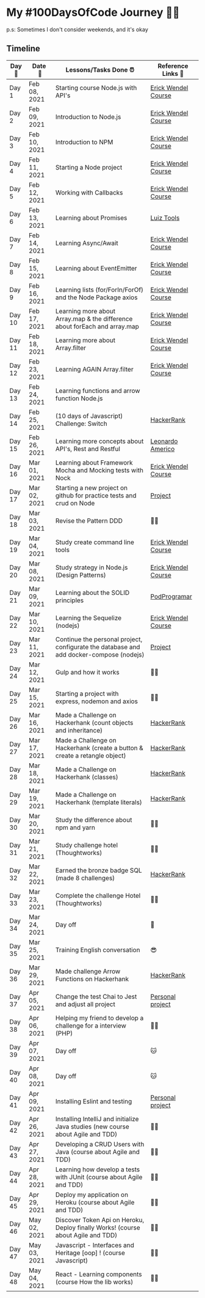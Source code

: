 # My #100DaysOfCode Journey :woman_technologist: 

p.s: Sometimes I don't consider weekends, and it's okay 

## Timeline

|**Day:pushpin:**|**Date &nbsp;:calendar:**|**Lessons/Tasks Done :alarm_clock:**| **Reference Links :link:**|
|------|-----------------|--------------------|---------------------|
|Day 1|Feb 08, 2021| Starting course Node.js with API's | [Erick Wendel Course](https://erickwendel.teachable.com/courses/enrolled/448292)|
|Day 2|Feb 09, 2021| Introduction to Node.js | [Erick Wendel Course](https://erickwendel.teachable.com/courses/enrolled/448292)|
|Day 3|Feb 10, 2021| Introduction to NPM | [Erick Wendel Course](https://erickwendel.teachable.com/courses/enrolled/448292)|
|Day 4|Feb 11, 2021| Starting a Node project | [Erick Wendel Course](https://erickwendel.teachable.com/courses/enrolled/448292)|
|Day 5|Feb 12, 2021| Working with Callbacks | [Erick Wendel Course](https://erickwendel.teachable.com/courses/enrolled/448292)|
|Day 6|Feb 13, 2021| Learning about Promises | [Luiz Tools](https://www.luiztools.com.br/post/programacao-assincrona-em-nodejs-callbacks-e-promises)|
|Day 7|Feb 14, 2021| Learning Async/Await | [Erick Wendel Course](https://erickwendel.teachable.com/courses/enrolled/448292)|
|Day 8|Feb 15, 2021| Learning about EventEmitter | [Erick Wendel Course](https://erickwendel.teachable.com/courses/enrolled/448292)|
|Day 9|Feb 16, 2021| Learning lists (for/ForIn/ForOf) and the Node Package axios | [Erick Wendel Course](https://erickwendel.teachable.com/courses/enrolled/448292)|
|Day 10|Feb 17, 2021| Learning more about Array.map & the difference about forEach and array.map | [Erick Wendel Course](https://erickwendel.teachable.com/courses/enrolled/448292)|
|Day 11|Feb 18, 2021| Learning more about Array.filter | [Erick Wendel Course](https://erickwendel.teachable.com/courses/enrolled/448292)|
|Day 12|Feb 23, 2021| Learning AGAIN Array.filter | [Erick Wendel Course](https://erickwendel.teachable.com/courses/enrolled/448292)|
|Day 13|Feb 24, 2021| Learning functions and arrow function Node.js| |
|Day 14|Feb 25, 2021| (10 days of Javascript) Challenge: Switch | [HackerRank](https://www.hackerrank.com) |
|Day 15|Feb 26, 2021| Learning more concepts about API's, Rest and Restful | [Leonardo Americo](https://github.com/americoleonardo) |
|Day 16|Mar 01, 2021| Learning about Framework Mocha and Mocking tests with Nock | [Erick Wendel Course](https://erickwendel.teachable.com/courses/enrolled/448292)|
|Day 17|Mar 02, 2021| Starting a new project on github for practice tests and crud on Node | [Project](https://github.com/nataliawinter/crud-with-tests) |
|Day 18|Mar 03, 2021| Revise the Pattern DDD | :woman_technologist: |
|Day 19|Mar 04, 2021| Study create command line tools | [Erick Wendel Course](https://erickwendel.teachable.com/courses/enrolled/448292) |
|Day 20|Mar 08, 2021| Study strategy in Node.js (Design Patterns) | [Erick Wendel Course](https://erickwendel.teachable.com/courses/enrolled/448292) |
|Day 21|Mar 09, 2021| Learning about the SOLID principles | [PodProgramar](https://podprogramar.com.br/podprogramar-36-principios-solid/) |
|Day 22|Mar 10, 2021| Learning the Sequelize (nodejs) | [Erick Wendel Course](https://erickwendel.teachable.com/courses/enrolled/448292) |
|Day 23|Mar 11, 2021| Continue the personal project, configurate the database and add docker-compose (nodejs) | [Project](https://github.com/nataliawinter/crud-with-tests)  |
|Day 24|Mar 12, 2021| Gulp and how it works | :woman_technologist: |
|Day 25|Mar 15, 2021| Starting a project with express, nodemon and axios | :woman_technologist: |
|Day 26|Mar 16, 2021| Made a Challenge on Hackerhank (count objects and inheritance)|[HackerRank](https://www.hackerrank.com) |
|Day 27|Mar 17, 2021| Made a Challenge on Hackerhank (create a button & create a retangle object)| [HackerRank](https://www.hackerrank.com) |
|Day 28|Mar 18, 2021| Made a Challenge on Hackerhank (classes)| [HackerRank](https://www.hackerrank.com) |
|Day 29|Mar 19, 2021| Made a Challenge on Hackerhank (template literals)| [HackerRank](https://www.hackerrank.com) |
|Day 30|Mar 20, 2021| Study the difference about npm and yarn | :woman_technologist: |
|Day 31|Mar 21, 2021| Study challenge hotel (Thoughtworks) | :woman_technologist: |
|Day 32|Mar 22, 2021| Earned the bronze badge SQL (made 8 challenges) | [HackerRank](https://www.hackerrank.com) |
|Day 33|Mar 23, 2021| Complete the challenge Hotel (Thoughtworks) | :woman_technologist: |
|Day 34|Mar 24, 2021| Day off | :yawning_face: |
|Day 35|Mar 25, 2021| Training English conversation | :sunglasses: |
|Day 36|Mar 29, 2021| Made challenge Arrow Functions on Hackerhank | [HackerRank](https://www.hackerrank.com)  |
|Day 37|Apr 05, 2021| Change the test Chai to Jest and adjust all project | [Personal project](https://github.com/nataliawinter/js-test-project) |
|Day 38|Apr 06, 2021| Helping my friend to develop a challenge for a interview (PHP)  | :woman_teacher: |
|Day 39|Apr 07, 2021| Day off | :cat: |
|Day 40|Apr 08, 2021| Day off | :cat: |
|Day 41|Apr 09, 2021| Installing Eslint and testing | [Personal project](https://github.com/nataliawinter/js-test-project) |
|Day 42|Apr 26, 2021| Installing IntelliJ and initialize Java studies (new course about Agile and TDD) | 👩‍💻 |
|Day 43|Apr 27, 2021| Developing a CRUD Users with Java (course about Agile and TDD) | 👩‍💻 |
|Day 44|Apr 28, 2021| Learning how develop a tests with JUnit (course about Agile and TDD) | 👩‍💻 |
|Day 45|Apr 29, 2021| Deploy my application on Heroku (course about Agile and TDD) | 👩‍💻 |
|Day 46|May 02, 2021| Discover Token Api on Heroku, Deploy finally Works! (course about Agile and TDD) | 👩‍💻 |
|Day 47|May 03, 2021| Javascript - Interfaces and Heritage [oop] ! (course Javascript) | 👩‍💻 |
|Day 48|May 04, 2021| React -  Learning components (course How the lib works) | 👩‍💻 |
